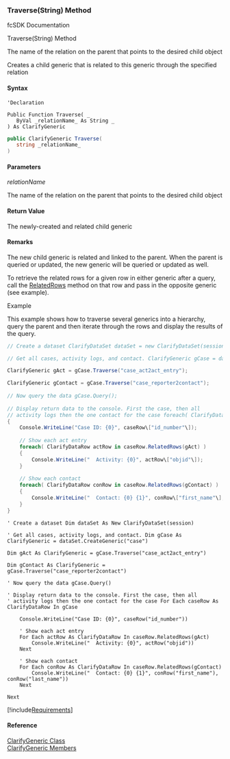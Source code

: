 ﻿### Traverse(String) Method

fcSDK Documentation

Traverse(String) Method

The name of the relation on the parent that points to the desired child object

Creates a child generic that is related to this generic through the specified relation

#### Syntax

```vbnet
'Declaration

Public Function Traverse( _
   ByVal _relationName_ As String _
) As ClarifyGeneric
```

```csharp
public ClarifyGeneric Traverse( 
   string _relationName_
)
```

#### Parameters

_relationName_

The name of the relation on the parent that points to the desired child object

#### Return Value

The newly-created and related child generic

#### Remarks

The new child generic is related and linked to the parent. When the parent is queried or updated, the new generic will be queried or updated as well.

To retrieve the related rows for a given row in either generic after a query, call the [RelatedRows](fcSDK~FChoice.Foundation.Clarify.ClarifyDataRow~RelatedRows.md) method on that row and pass in the opposite generic (see example).

Example

This example shows how to traverse several generics into a hierarchy, query the parent and then iterate through the rows and display the results of the query.

```csharp
// Create a dataset ClarifyDataSet dataSet = new ClarifyDataSet(session);

// Get all cases, activity logs, and contact. ClarifyGeneric gCase = dataSet.CreateGeneric("case");

ClarifyGeneric gAct = gCase.Traverse("case_act2act_entry");

ClarifyGeneric gContact = gCase.Traverse("case_reporter2contact");
  
// Now query the data gCase.Query();
  
// Display return data to the console. First the case, then all
// activity logs then the one contact for the case foreach( ClarifyDataRow caseRow in gCase )
{
    Console.WriteLine("Case ID: {0}", caseRow\["id_number"\]);
    
    // Show each act entry
    foreach( ClarifyDataRow actRow in caseRow.RelatedRows(gAct) )
    {
        Console.WriteLine("  Activity: {0}", actRow\["objid"\]);
    }
    
    // Show each contact
    foreach( ClarifyDataRow conRow in caseRow.RelatedRows(gContact) )
    {
        Console.WriteLine("  Contact: {0} {1}", conRow\["first_name"\], conRow\["last_name"\]);
    }
}
```

```vbnet
' Create a dataset Dim dataSet As New ClarifyDataSet(session)

' Get all cases, activity logs, and contact. Dim gCase As ClarifyGeneric = dataSet.CreateGeneric("case")

Dim gAct As ClarifyGeneric = gCase.Traverse("case_act2act_entry")

Dim gContact As ClarifyGeneric = gCase.Traverse("case_reporter2contact")
  
' Now query the data gCase.Query()
  
' Display return data to the console. First the case, then all
' activity logs then the one contact for the case For Each caseRow As ClarifyDataRow In gCase

    Console.WriteLine("Case ID: {0}", caseRow("id_number"))
    
    ' Show each act entry
    For Each actRow As ClarifyDataRow In caseRow.RelatedRows(gAct)
        Console.WriteLine("  Activity: {0}", actRow("objid"))
    Next
    
    ' Show each contact
    For Each conRow As ClarifyDataRow In caseRow.RelatedRows(gContact)
        Console.WriteLine("  Contact: {0} {1}", conRow("first_name"), conRow("last_name"))
    Next
    
Next
```

[!include[Requirements](../partials/requirements.md)]



#### Reference

[ClarifyGeneric Class](fcSDK~FChoice.Foundation.Clarify.ClarifyGeneric.md)  
[ClarifyGeneric Members](fcSDK~FChoice.Foundation.Clarify.ClarifyGeneric_members.md)